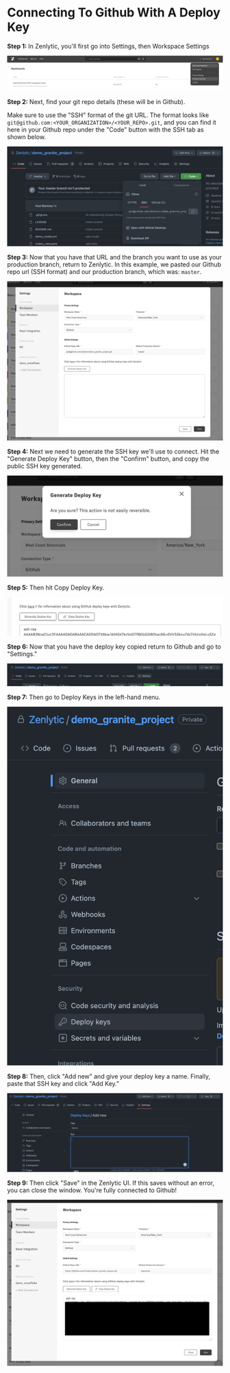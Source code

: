# Connecting To Github With A Deploy Key

**Step 1:** In Zenlytic, you'll first go into Settings, then Workspace Settings

![Github Deploy Key 1](../assets/8_authentication/github-deploy-key-1.png)

**Step 2:** Next, find your git repo details (these will be in Github).

Make sure to use the "SSH" format of the git URL. The format looks like `git@github.com:<YOUR_ORGANIZATION>/<YOUR_REPO>.git`, and you can find it here in your Github repo under the "Code" button with the SSH tab as shown below.

![Github Deploy Key 2](../assets/8_authentication/github-deploy-key-2.png)

**Step 3:** Now that you have that URL and the branch you want to use as your production branch, return to Zenlytic. In this example, we pasted our Github repo url (SSH format) and our production branch, which was: `master`.

![Github Deploy Key 3](../assets/8_authentication/github-deploy-key-3.png)

**Step 4:** Next we need to generate the SSH key we'll use to connect. Hit the "Generate Deploy Key" button, then the "Confirm" button, and copy the public SSH key generated.

![Github Deploy Key 4](../assets/8_authentication/github-deploy-key-4.png)

**Step 5:** Then hit Copy Deploy Key.

![Github Deploy Key 5](../assets/8_authentication/github-deploy-key-5.png)

**Step 6:** Now that you have the deploy key copied return to Github and go to "Settings."

![Github Deploy Key 6](../assets/8_authentication/github-deploy-key-6.png)

**Step 7:** Then go to Deploy Keys in the left-hand menu.

![Github Deploy Key 7](../assets/8_authentication/github-deploy-key-7.png)

**Step 8:** Then, click "Add new" and give your deploy key a name. Finally, paste that SSH key and click "Add Key."

![Github Deploy Key 8](../assets/8_authentication/github-deploy-key-8.png)

**Step 9:** Then click "Save" in the Zenlytic UI. If this saves without an error, you can close the window. You're fully connected to Github!

![Github Deploy Key 9](../assets/8_authentication/github-deploy-key-9.png)
